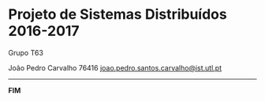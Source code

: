 # Projeto de Sistemas Distribuídos 2016-2017 #

Grupo T63

João Pedro Carvalho 76416 joao.pedro.santos.carvalho@ist.utl.pt

-------------------------------------------------------------------------------
**FIM**
